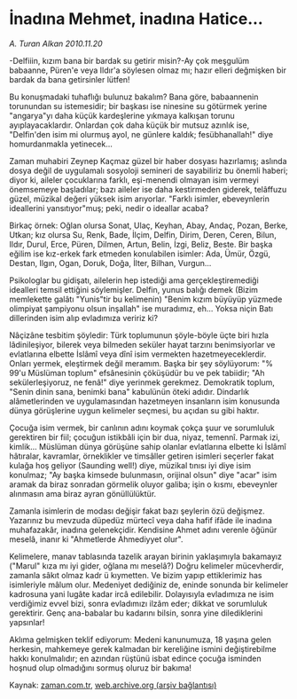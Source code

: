 # İnadına Mehmet, inadına Hatice...

*A. Turan Alkan 2010.11.20*

<td class="news-spot">
<p>-Delfiiin, kızım bana bir bardak su getirir misin?-Ay çok meşgulüm babaanne, Püren'e veya Ildır'a söylesen olmaz mı; hazır elleri değmişken bir bardak da bana getirsinler lütfen!</p>
<p><p>Bu konuşmadaki tuhaflığı bulunuz bakalım? Bana göre, babaannenin torunundan su istemesidir; bir başkası ise ninesine su götürmek yerine "angarya"yı daha küçük kardeşlerine yıkmaya kalkışan torunu ayıplayacaklardır. Onlardan çok daha küçük bir mutsuz azınlık ise, "Delfin'den isim mi olurmuş ayol, ne günlere kaldık; fesübhanallah!" diye homurdanmakla yetinecek...
<p>Zaman muhabiri Zeynep Kaçmaz güzel bir haber dosyası hazırlamış; aslında dosya değil de uygulamalı sosyoloji semineri de sayabiliriz bu önemli haberi; diyor ki, aileler çocuklarına farklı, eşi-menendi olmayan isim vermeyi önemsemeye başladılar; bazı aileler ise daha kestirmeden giderek, telâffuzu güzel, müzikal değeri yüksek isim arıyorlar. "Farklı isimler, ebeveynlerin ideallerini yansıtıyor"muş; peki, nedir o ideallar acaba?
<p>Birkaç örnek: Oğlan olursa Sonat, Ulaç, Keyhan, Abay, Andaç, Pozan, Berke, Utkan; kız olursa Su, Renk, Bade, İlçim, Delfin, Dirim, Deren, Ceren, Bilun, Ildır, Durul, Erce, Püren, Dilmen, Artun, Belin, İzgi, Beliz, Beste. Bir başka eğilim ise kız-erkek fark etmeden konulabilen isimler: Ada, Ümür, Özgü, Destan, Ilgın, Ogan, Doruk, Doğa, İlter, Bilhan, Vurgun...
<p>Psikologlar bu gidişatı, ailelerin hep istediği ama gerçekleştiremediği idealleri temsil ettiğini söylemişler. Delfin, yunus balığı demek (Bizim memlekette galâtı "Yunis"tir bu kelimenin) "Benim kızım büyüyüp yüzmede olimpiyat şampiyonu olsun inşallah" ise muradımız, eh... Yoksa niçin Batı dillerinden isim alıp evladımıza veririz ki?
<p>Nâçizâne tesbitim şöyledir: Türk toplumunun şöyle-böyle üçte biri hızla lâdinileşiyor, bilerek veya bilmeden seküler hayat tarzını benimsiyorlar ve evlatlarına elbette İslâmî veya dînî isim vermekten hazetmeyeceklerdir. Onları yermek, eleştirmek değil meramım. Başka bir şey söylüyorum: "% 99'u Müslüman toplum" efsânesinin çöküşüdür bu ve pek tabiidir; "Ah sekülerleşiyoruz, ne fenâ!" diye yerinmek gerekmez. Demokratik toplum, "Senin dinin sana, benimki bana" kabulünün öteki adıdır. Dindarlık alâmetlerinden ve uygulamasından hazetmeyen insanların isim konusunda dünya görüşlerine uygun kelimeler seçmesi, bu açıdan su gibi haktır.
<p>Çocuğa isim vermek, bir canlının adını koymak çokça şuur ve sorumluluk gerektiren bir fiil; çocuğun istikbâli için bir dua, niyaz, temennî. Parmak izi, kimlik... Müslüman dünya görüşüne sahip olanlar evlatlarına elbette ki İslâmî hâtıralar, kavramlar, örneklikler ve timsâller getiren isimleri seçerler fakat kulağa hoş geliyor (Saunding well!) diye, müzikal tınısı iyi diye isim konulmaz; "Ay başka kimsede bulunmasın, orijinal olsun" diye "acar" isim aramak da biraz sonradan görmelik oluyor galiba; işin o kısmı, ebeveynler alınmasın ama biraz ayran gönüllülüktür.
<p>Zamanla isimlerin de modası değişir fakat bazı şeylerin özü değişmez. Yazarınız bu mevzuda düpedüz mürtecî veya daha hafif ifâde ile inadına muhafazakâr, inadına gelenekçidir. Kendisine Ahmet adını verenle öğünür meselâ, inanır ki "Ahmetlerde Ahmediyyet olur".
<p>Kelimelere, manav tablasında tazelik arayan birinin yaklaşımıyla bakamayız ("Marul" kıza mı iyi gider, oğlana mı meselâ?) Doğru kelimeler mücevherdir, zamanla sâkıt olmaz kadr ü kıymetten. Ve bizim yapıp ettiklerimiz has isimleriyle mâlum olur. Medeniyet dediğiniz de, eninde sonunda bir kelimeler kadrosuna yani lugâte kadar ircâ edilebilir. Dolayısıyla evladımıza ne isim verdiğimiz evvel bizi, sonra evladımızı ilzâm eder; dikkat ve sorumluluk gerektirir. Genç ana-babalar bu kadarını bilsin, sonra yine dilediklerini yapsınlar!
<p>Aklıma gelmişken teklif ediyorum: Medeni kanunumuza, 18 yaşına gelen herkesin, mahkemeye gerek kalmadan bir kereliğine ismini değiştirebilme hakkı konulmalıdır; en azından rüştünü isbat edince çocuğa isminden hoşnud olup olmadığını sormuş oluruz bir bakıma! </p>
<a href="http://web.archive.org/web/20101130045238/mailto:t.alkan@zaman.com.tr">
</a></p></p></p></p></p></p></p></p></p></td>

Kaynak: [zaman.com.tr](http://zaman.com.tr/yazar.do?yazino=1054773), [web.archive.org (arşiv bağlantısı)](http://web.archive.org/web/20101130045238/http://zaman.com.tr/yazar.do?yazino=1054773)
